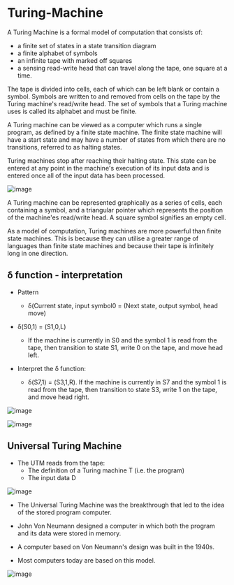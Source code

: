 # Turing-Machine

A Turing Machine is a formal model of computation that consists of:

- a finite set of states in a state transition diagram
- a finite alphabet of symbols
- an infinite tape with marked off squares
- a sensing read-write head that can travel along the tape, one square at a time.

The tape is divided into cells, each of which can be left blank or contain a symbol. Symbols are written to and removed from cells on the tape by the Turing machine's read/write head. The set of symbols that a Turing machine uses is called its alphabet and must be finite. 

A Turing machine can be viewed as a computer which runs a single program, as defined by a finite state machine. The finite state machine will have a start state and may have a number of states from which there are no transitions, referred to as halting states.

Turing machines stop after reaching their halting state. This state can be entered at any point in the machine's execution of its input data and is entered once all of the input data has been processed. 

![image](https://github.com/Minwauu/Turing-Machine/assets/110039102/7eb6874d-3229-4078-a70c-e81e9643c3dc)

A Turing machine can be represented graphically as a series of cells, each containing a symbol, and a triangular pointer which represents the position of the machine'es read/write head. A square symbol signifies an empty cell.

As a model of computation, Turing machines are more powerful than finite state machines. This is because they can utilise a greater range of languages than finite state machines and because their tape is infinitely long in one direction.

## δ function - interpretation 

- Pattern
  - δ(Current state, input symbol0 = (Next state, output symbol, head move)
 
- δ(S0,1) = (S1,0,L)
  - If the machine is currently in S0 and the symbol 1 is read from the tape, then transition to state S1, write 0 on the tape, and move head left.
 
- Interpret the δ function:
  - δ(S7,1) = (S3,1,R). If the machine is currently in S7 and the symbol 1 is read from the tape, then transition to state S3, write 1 on the tape, and move head right.
 
![image](https://github.com/Minwauu/Turing-Machine/assets/110039102/ce57e301-fd09-43ff-8d7f-e1201f1319ff)

![image](https://github.com/Minwauu/Turing-Machine/assets/110039102/51b3cf1d-caff-4653-913f-d75eccfaf168)

## Universal Turing Machine

- The UTM reads from the tape:
  - The definition of a Turing machine T (i.e. the program)
  - The input data D

![image](https://github.com/Minwauu/Turing-Machine/assets/110039102/b0051805-f566-45b7-b3ee-27d6b27c9ec9)

- The Universal Turing Machine was the breakthrough that led to the idea of the stored program computer.

- John Von Neumann designed a computer in which both the program and its data were stored in memory.

- A computer based on Von Neumann's design was built in the 1940s.

- Most computers today are based on this model.

![image](https://github.com/Minwauu/Turing-Machine/assets/110039102/9e70c8a4-a328-4ce7-abd4-0a78c9b7b2f1)

